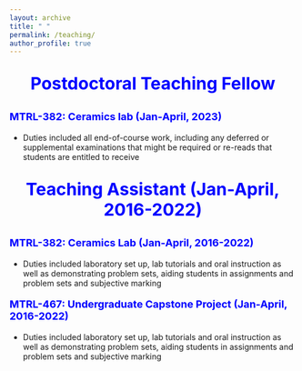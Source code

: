 ```yaml
---
layout: archive
title: " "
permalink: /teaching/
author_profile: true
---
```


<p style="text-align:center; color:Blue; font-size:30px; font-weight:bold;"> Postdoctoral Teaching Fellow </p>

<p style="text-align:left; color:Blue; font-size:18px; font-weight:bold;"> MTRL-382: Ceramics lab (Jan-April, 2023)</p>

* Duties included all end-of-course work, including any deferred or supplemental examinations that might be required or re-reads that students are entitled to receive

<p style="text-align:center; color:Blue; font-size:30px; font-weight:bold;"> Teaching Assistant (Jan-April, 2016-2022)</p>

<p style="text-align:left; color:Blue; font-size:18px; font-weight:bold;"> MTRL-382: Ceramics Lab (Jan-April, 2016-2022) </p>

* Duties included laboratory set up, lab tutorials and oral instruction as well as demonstrating problem sets, aiding students in assignments and problem sets and subjective marking

<p style="text-align:left; color:Blue; font-size:18px; font-weight:bold;"> MTRL-467: Undergraduate Capstone Project (Jan-April, 2016-2022) </p>

* Duties included laboratory set up, lab tutorials and oral instruction as well as demonstrating problem sets, aiding students in assignments and problem sets and subjective marking
